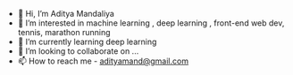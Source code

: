 - 👋 Hi, I’m Aditya Mandaliya
- 👀 I’m interested in machine learning , deep learning , front-end web dev, tennis, marathon running
- 🌱 I’m currently learning deep learning
- 💞️ I’m looking to collaborate on ...
- 📫 How to reach me - adityamand@gmail.com

<!---
adityamandaliya/adityamandaliya is a ✨ special ✨ repository because its `README.md` (this file) appears on your GitHub profile.
You can click the Preview link to take a look at your changes.
--->
